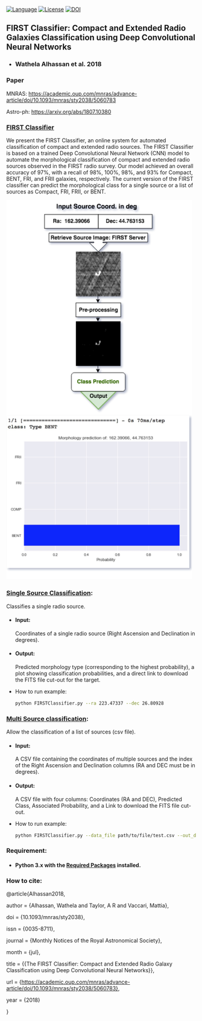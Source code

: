 [![Language](https://img.shields.io/badge/python-3.8%2B-blue.svg)](https://www.python.org/)
[![License](https://img.shields.io/badge/license-MIT-blue.svg)](https://github.com/wathela/pymerger/blob/main/LICENSE)
[![DOI](https://zenodo.org/badge/825790581.svg)]()



## FIRST Classifier: Compact and Extended Radio Galaxies Classification using Deep Convolutional Neural Networks
- ### Wathela Alhassan et al. 2018
### Paper
MNRAS: https://academic.oup.com/mnras/advance-article/doi/10.1093/mnras/sty2038/5060783


Astro-ph: https://arxiv.org/abs/1807.10380


### [FIRST Classifier](FIRSTClassifier.py)
We present the FIRST Classifier, an online system for automated classification of compact and extended radio sources. The FIRST Classifier is based on a trained Deep Convolutional Neural Network (CNN) model to automate the morphological classification of compact and extended radio sources observed in the FIRST radio survey. Our model achieved an overall accuracy of 97%, with a recall of 98%, 100%, 98%, and 93% for Compact, BENT, FRI, and FRII galaxies, respectively. The current version of the FIRST classifier can predict the morphological class for a single source or a list of sources as Compact, FRI, FRII, or BENT.

<img src="https://github.com/wathela/FIRST-CLASSIFIER/blob/master/Diagram.png" width=493px>

### [Single Source Classification](FIRSTClassifier.py):
Classifies a single radio source.
- #### Input: 
  Coordinates of a single radio source (Right Ascension and Declination in degrees).
- #### Output: 
  Predicted morphology type (corresponding to the highest probability), a plot showing classification probabilities, and a direct link to download the FITS file cut-out for the target.

- How to run example:
  ```bash
  python FIRSTClassifier.py --ra 223.47337 --dec 26.80928
  
### [Multi Source classification](FIRSTClassifier.py):
Allow the classification of a list of sources (csv file).
- #### Input: 
  A CSV file containing the coordinates of multiple sources and the index of the Right Ascension and Declination columns (RA and DEC must be in degrees).
- #### Output: 
  A CSV file with four columns: Coordinates (RA and DEC), Predicted Class, Associated Probability, and a Link to download the FITS file cut-out.

- How to run example:
	```bash
  	python FIRSTClassifier.py --data_file path/to/file/test.csv --out_dir results.csv --ra_col 0 --dec_col 1
  
  
### Requirement:
- #### Python 3.x with the [Required Packages](requirements.txt) installed.

### How to cite:
@article{Alhassan2018,

author = {Alhassan, Wathela and Taylor, A R and Vaccari, Mattia},

doi = {10.1093/mnras/sty2038},

issn = {0035-8711},

journal = {Monthly Notices of the Royal Astronomical Society},

month = {jul},

title = {{The FIRST Classifier: Compact and Extended Radio Galaxy Classification using Deep Convolutional Neural Networks}},

url = {https://academic.oup.com/mnras/advance-article/doi/10.1093/mnras/sty2038/5060783},

year = {2018}

}
